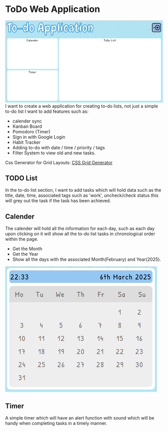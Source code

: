 # ToDo Web Application
![Layout of WEBSITE](public/images/template.png)
I want to create a web application for creating to-do lists, not just a simple to-do list I want to add features such as:
- calender sync
- Kanban Board
- Pomodoro (Timer)
- Sign in with Google Login
- Habit Tracker
- Adding to-do with date / time / priority / tags
- Filter System to view old and new tasks.

Css Generator for Grid Layouts:
[CSS Grid Generator](https://cssgridgenerator.io/)

## TODO List
In the to-do list section, I want to add tasks which will hold data such as the title, date, time, associated tags such as 'work', uncheck/check status this will grey out the task if the task has been achieved.

## Calender
The calender will hold all the information for each day, such as each day upon clicking on it will show all the to-do list tasks in chronological order within the page.
- Get the Month
- Get the Year
- Show all the days with the associated Month(February) and Year(2025).
  
![Calender](public/images/calender.png)

## Timer
A simple timer which will have an alert function with sound which will be handy when completing tasks in a timely manner.